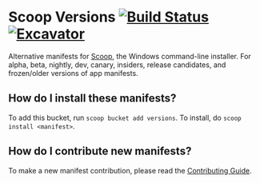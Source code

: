 # Scoop Versions [![Build Status](https://ci.appveyor.com/api/projects/status/cb4jxcu3gygqotu7?svg=true)](https://ci.appveyor.com/project/r15ch13/scoopinstaller-versions "Build Status") [![Excavator](https://github.com/ScoopInstaller/Versions/actions/workflows/excavator.yml/badge.svg)](https://github.com/ScoopInstaller/Versions/actions/workflows/excavator.yml)

Alternative manifests for [Scoop](https://scoop.sh), the Windows command-line installer. For alpha, beta, nightly, dev, canary, insiders, release candidates, and frozen/older versions of app manifests.

How do I install these manifests?
---------------------------------

To add this bucket, run `scoop bucket add versions`. To install, do `scoop install <manifest>`.

How do I contribute new manifests?
----------------------------------

To make a new manifest contribution, please read the [Contributing Guide](https://github.com/ScoopInstaller/.github/blob/main/.github/CONTRIBUTING.md).
